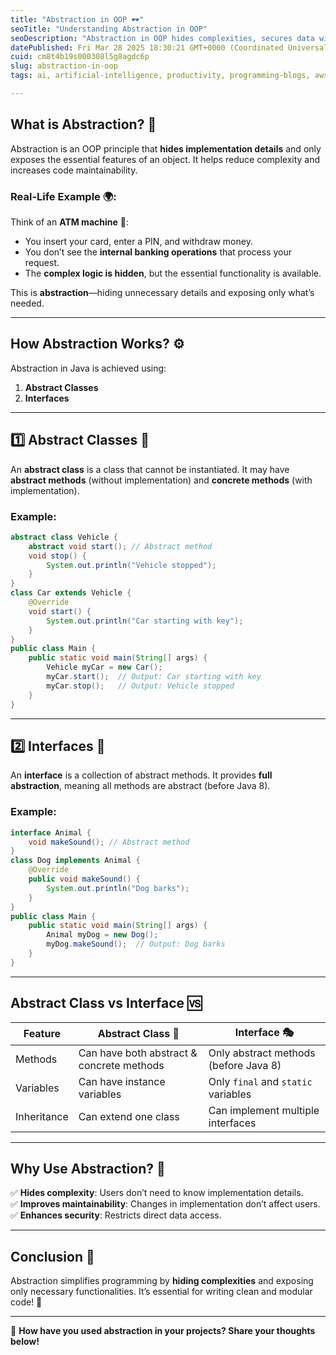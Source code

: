```yaml
---
title: "Abstraction in OOP 🕶️"
seoTitle: "Understanding Abstraction in OOP"
seoDescription: "Abstraction in OOP hides complexities, secures data with abstract classes/interfaces, essential for clean, modular code"
datePublished: Fri Mar 28 2025 18:30:21 GMT+0000 (Coordinated Universal Time)
cuid: cm8t4b19s000308l5g8agdc6p
slug: abstraction-in-oop
tags: ai, artificial-intelligence, productivity, programming-blogs, aws, java, machine-learning, computer-science, apis, coding, programming-languages, abstraction, aws-lambda, dsa, codenewbies

---
```


## What is Abstraction? 🤔
Abstraction is an OOP principle that **hides implementation details** and only exposes the essential features of an object. It helps reduce complexity and increases code maintainability.

### Real-Life Example 🌍:
Think of an **ATM machine** 🏧:
- You insert your card, enter a PIN, and withdraw money.
- You don’t see the **internal banking operations** that process your request.
- The **complex logic is hidden**, but the essential functionality is available.

This is **abstraction**—hiding unnecessary details and exposing only what’s needed.

---

## How Abstraction Works? ⚙️
Abstraction in Java is achieved using:
1. **Abstract Classes**
2. **Interfaces**

---

## 1️⃣ Abstract Classes 📌
An **abstract class** is a class that cannot be instantiated. It may have **abstract methods** (without implementation) and **concrete methods** (with implementation).

### Example:
```java
abstract class Vehicle {
    abstract void start(); // Abstract method
    void stop() {
        System.out.println("Vehicle stopped");
    }
}
class Car extends Vehicle {
    @Override
    void start() {
        System.out.println("Car starting with key");
    }
}
public class Main {
    public static void main(String[] args) {
        Vehicle myCar = new Car();
        myCar.start();  // Output: Car starting with key
        myCar.stop();   // Output: Vehicle stopped
    }
}
```

---

## 2️⃣ Interfaces 📌
An **interface** is a collection of abstract methods. It provides **full abstraction**, meaning all methods are abstract (before Java 8).

### Example:
```java
interface Animal {
    void makeSound(); // Abstract method
}
class Dog implements Animal {
    @Override
    public void makeSound() {
        System.out.println("Dog barks");
    }
}
public class Main {
    public static void main(String[] args) {
        Animal myDog = new Dog();
        myDog.makeSound();  // Output: Dog barks
    }
}
```

---

## Abstract Class vs Interface 🆚
| Feature           | Abstract Class 📌        | Interface 🎭          |
|-----------------|---------------------|--------------------|
| Methods        | Can have both abstract & concrete methods | Only abstract methods (before Java 8) |
| Variables      | Can have instance variables | Only `final` and `static` variables |
| Inheritance    | Can extend one class | Can implement multiple interfaces |

---

## Why Use Abstraction? 🤔
✅ **Hides complexity**: Users don’t need to know implementation details.  
✅ **Improves maintainability**: Changes in implementation don’t affect users.  
✅ **Enhances security**: Restricts direct data access.

---

## Conclusion 🎯
Abstraction simplifies programming by **hiding complexities** and exposing only necessary functionalities. It’s essential for writing clean and modular code! 🚀

---

💬 **How have you used abstraction in your projects? Share your thoughts below!**

